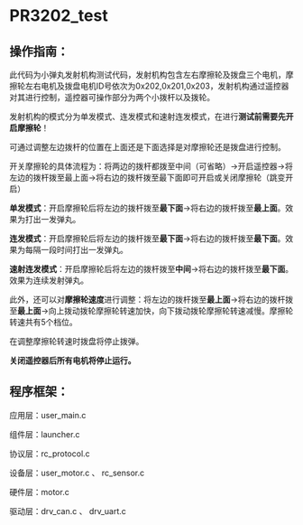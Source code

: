 # PR3202_test

## 操作指南：

此代码为小弹丸发射机构测试代码，发射机构包含左右摩擦轮及拨盘三个电机，摩擦轮左右电机及拨盘电机ID号依次为0x202,0x201,0x203，发射机构通过遥控器对其进行控制，遥控器可操作部分为两个小拨杆以及拨轮。

发射机构的模式分为单发模式、连发模式和速射连发模式，在进行**测试前需要先开启摩擦轮**！

可通过调整左边拨杆的位置在上面还是下面选择是对摩擦轮还是拨盘进行控制。

开关摩擦轮的具体流程为：将两边的拨杆都拨至中间（可省略）->开启遥控器->将左边的拨杆拨至最上面->将右边的拨杆拨至最下面即可开启或关闭摩擦轮（跳变开启）

**单发模式**：开启摩擦轮后将左边的拨杆拨至**最下面**->将右边的拨杆拨至**最上面**。效果为打出一发弹丸。

**连发模式**：开启摩擦轮后将左边的拨杆拨至**最下面**->将右边的拨杆拨至**最下面**。效果为每隔一段时间打出一发弹丸。

**速射连发模式**：开启摩擦轮后将左边的拨杆拨至**中间**->将右边的拨杆拨至**最下面**。效果为连续发射弹丸。

此外，还可以对**摩擦轮速度**进行调整：将左边的拨杆拨至**最上面**->将右边的拨杆拨至**最上面**->向上拨动拨轮摩擦轮转速加快，向下拨动拨轮摩擦轮转速减慢。摩擦轮转速共有5个档位。

在调整摩擦轮转速时拨盘将停止拨弹。

**关闭遥控器后所有电机将停止运行。**

## 程序框架：

应用层：user_main.c

组件层：launcher.c

协议层：rc_protocol.c

设备层：user_motor.c 、 rc_sensor.c

硬件层：motor.c

驱动层：drv_can.c 、 drv_uart.c
